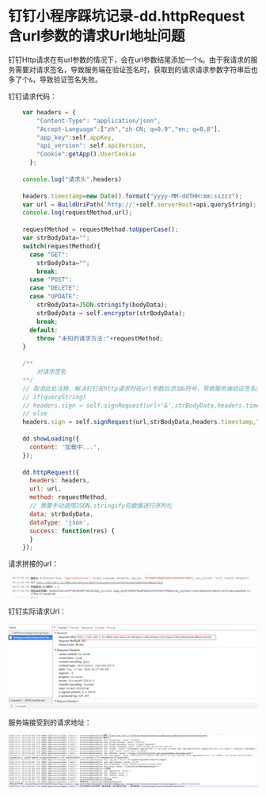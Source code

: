 # 钉钉小程序踩坑记录-dd.httpRequest 含url参数的请求Url地址问题

钉钉Http请求在有url参数的情况下，会在url参数结尾添加一个`&`。由于我请求的服务需要对请求签名，导致服务端在验证签名时，获取到的请求请求参数字符串后也多了个`&`，导致验证签名失败。

钉钉请求代码：

```javascript
    var headers = {
        "Content-Type": "application/json",
        "Accept-Language":["zh","zh-CN; q=0.9","en; q=0.8"],
        "app_key":self.appKey,
        "api_version": self.apiVersion,
        "Cookie":getApp().UserCookie
      };

    console.log("请求头",headers)

    headers.timestamp=new Date().format("yyyy-MM-ddTHH:mm:sszzz");
    var url = BuildUriPath('http://'+self.serverHost+api,queryString);
    console.log(requestMethod,url);

    requestMethod = requestMethod.toUpperCase();
    var strBodyData="";
    switch(requestMethod){
      case "GET":
        strBodyData="";
        break;
      case "POST":
      case "DELETE":
      case "UPDATE":
        strBodyData=JSON.stringify(bodyData);
        strBodyData = self.encryptor(strBodyData);
        break;
      default:
        throw "未知的请求方法:"+requestMethod;
    }

    /**
        对请求签名
    **/
    // 取消此处注释，解决钉钉在http请求时在url参数后添加&符号，导致服务端验证签名失败问题
    // if(queryString)
    // headers.sign = self.signRequest(url+'&',strBodyData,headers.timestamp,"POST");
    // else
    headers.sign = self.signRequest(url,strBodyData,headers.timestamp,"POST");

    dd.showLoading({
      content: '加载中...',
    });

    dd.httpRequest({
      headers: headers,
      url: url,
      method: requestMethod,
      // 需要手动调用JSON.stringify将数据进行序列化
      data: strBodyData,
      dataType: 'json',
      success: function(res) {
      }
    });
```

请求拼接的url：

![拼接的请求url](Images/钉钉待参数请求拼接的请求url.png)

钉钉实际请求Url：

![钉钉实际请求Url](Images/钉钉待参数请求实际请求url.png)

服务端接受到的请求地址：

![钉钉待参数请求服务端获取到的请求url](Images/钉钉待参数请求服务端获取到的请求url.png)
